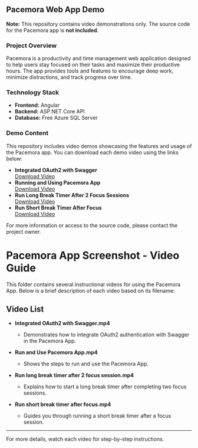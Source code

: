 ## Pacemora Web App Demo

**Note:** This repository contains video demonstrations only. The source code for the Pacemora app is **not included**.

### Project Overview

Pacemora is a productivity and time management web application designed to help users stay focused on their tasks and maximize their productive hours. The app provides tools and features to encourage deep work, minimize distractions, and track progress over time.

### Technology Stack

- **Frontend:** Angular
- **Backend:** ASP.NET Core API
- **Database:** Free Azure SQL Server

### Demo Content

This repository includes video demos showcasing the features and usage of the Pacemora app. You can download each demo video using the links below:

- **Integrated OAuth2 with Swagger**  
  [Download Video](./Integrated%20OAuth2%20with%20Swagger.mp4)
- **Running and Using Pacemora App**  
  [Download Video](./Run%20and%20Use%20Pacemora%20App.mp4)
- **Run Long Break Timer After 2 Focus Sessions**  
  [Download Video](./Run%20long%20break%20timer%20after%202%20focus%20session.mp4)
- **Run Short Break Timer After Focus**  
  [Download Video](./Run%20short%20break%20timer%20after%20focus.mp4)

For more information or access to the source code, please contact the project owner.

# Pacemora App Screenshot - Video Guide

This folder contains several instructional videos for using the Pacemora App. Below is a brief description of each video based on its filename:

## Video List

- **Integrated OAuth2 with Swagger.mp4**

  - Demonstrates how to integrate OAuth2 authentication with Swagger in the Pacemora App.

- **Run and Use Pacemora App.mp4**

  - Shows the steps to run and use the Pacemora App.

- **Run long break timer after 2 focus session.mp4**

  - Explains how to start a long break timer after completing two focus sessions.

- **Run short break timer after focus.mp4**
  - Guides you through running a short break timer after a focus session.

---

For more details, watch each video for step-by-step instructions.
